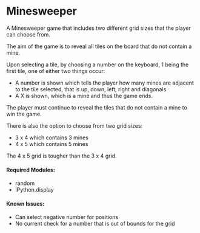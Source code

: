 # Minesweeper

A Minesweeper game that includes two different grid sizes that the player can choose from. 

The aim of the game is to reveal all tiles on the board that do not contain a mine. 

Upon selecting a tile, by choosing a number on the keyboard, 1 being the first tile, one of either two things occur:
- A number is shown which tells the player how many mines are adjacent to the tile selected, that is up, down, left, right and diagonals.
- A X is shown, which is a mine and thus the game ends.

The player must continue to reveal the tiles that do not contain a mine to win the game.

There is also the option to choose from two grid sizes:
- 3 x 4 which contains 3 mines
- 4 x 5 which contains 5 mines

The 4 x 5 grid is tougher than the 3 x 4 grid.


#### Required Modules:
- random
- IPython.display


#### Known Issues:
- Can select negative number for positions
- No current check for a number that is out of bounds for the grid

